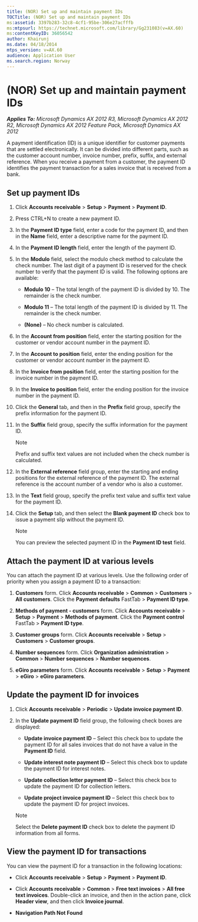 ```yaml
---
title: (NOR) Set up and maintain payment IDs
TOCTitle: (NOR) Set up and maintain payment IDs
ms:assetid: 3397b283-32c8-4cf1-95be-306e27acfffb
ms:mtpsurl: https://technet.microsoft.com/library/Gg231083(v=AX.60)
ms:contentKeyID: 36056542
author: Khairunj
ms.date: 04/18/2014
mtps_version: v=AX.60
audience: Application User
ms.search.region: Norway
---
```


# (NOR) Set up and maintain payment IDs 


_**Applies To:** Microsoft Dynamics AX 2012 R3, Microsoft Dynamics AX 2012 R2, Microsoft Dynamics AX 2012 Feature Pack, Microsoft Dynamics AX 2012_

A payment identification (ID) is a unique identifier for customer payments that are settled electronically. It can be divided into different parts, such as the customer account number, invoice number, prefix, suffix, and external reference. When you receive a payment from a customer, the payment ID identifies the payment transaction for a sales invoice that is received from a bank.

## Set up payment IDs

1.  Click **Accounts receivable** \> **Setup** \> **Payment** \> **Payment ID**.

2.  Press CTRL+N to create a new payment ID.

3.  In the **Payment ID type** field, enter a code for the payment ID, and then in the **Name** field, enter a descriptive name for the payment ID.

4.  In the **Payment ID length** field, enter the length of the payment ID.

5.  In the **Modulo** field, select the modulo check method to calculate the check number. The last digit of a payment ID is reserved for the check number to verify that the payment ID is valid. The following options are available:
    
      - **Modulo 10** – The total length of the payment ID is divided by 10. The remainder is the check number.
    
      - **Modulo 11** – The total length of the payment ID is divided by 11. The remainder is the check number.
    
      - **(None)** – No check number is calculated.

6.  In the **Account from position** field, enter the starting position for the customer or vendor account number in the payment ID.

7.  In the **Account to position** field, enter the ending position for the customer or vendor account number in the payment ID.

8.  In the **Invoice from position** field, enter the starting position for the invoice number in the payment ID.

9.  In the **Invoice to position** field, enter the ending position for the invoice number in the payment ID.

10. Click the **General** tab, and then in the **Prefix** field group, specify the prefix information for the payment ID.

11. In the **Suffix** field group, specify the suffix information for the payment ID.
    

    > [!NOTE]
    > <P>Prefix and suffix text values are not included when the check number is calculated.</P>



12. In the **External reference** field group, enter the starting and ending positions for the external reference of the payment ID. The external reference is the account number of a vendor who is also a customer.

13. In the **Text** field group, specify the prefix text value and suffix text value for the payment ID.

14. Click the **Setup** tab, and then select the **Blank payment ID** check box to issue a payment slip without the payment ID.
    

    > [!NOTE]
    > <P>You can preview the selected payment ID in the <STRONG>Payment ID test</STRONG> field.</P>



## Attach the payment ID at various levels

You can attach the payment ID at various levels. Use the following order of priority when you assign a payment ID to a transaction:

1.  **Customers** form. Click **Accounts receivable** \> **Common** \> **Customers** \> **All customers**. Click the **Payment defaults** FastTab \> **Payment ID type**.

2.  **Methods of payment - customers** form. Click **Accounts receivable** \> **Setup** \> **Payment** \> **Methods of payment**. Click the **Payment control** FastTab \> **Payment ID type**.

3.  **Customer groups** form. Click **Accounts receivable** \> **Setup** \> **Customers** \> **Customer groups**.

4.  **Number sequences** form. Click **Organization administration** \> **Common** \> **Number sequences** \> **Number sequences**.

5.  **eGiro parameters** form. Click **Accounts receivable** \> **Setup** \> **Payment** \> **eGiro** \> **eGiro parameters**.

## Update the payment ID for invoices

1.  Click **Accounts receivable** \> **Periodic** \> **Update invoice payment ID**.

2.  In the **Update payment ID** field group, the following check boxes are displayed:
    
      - **Update invoice payment ID** – Select this check box to update the payment ID for all sales invoices that do not have a value in the **Payment ID** field.
    
      - **Update interest note payment ID** – Select this check box to update the payment ID for interest notes.
    
      - **Update collection letter payment ID** – Select this check box to update the payment ID for collection letters.
    
      - **Update project invoice payment ID** – Select this check box to update the payment ID for project invoices.
    

    > [!NOTE]
    > <P>Select the <STRONG>Delete payment ID</STRONG> check box to delete the payment ID information from all forms.</P>



## View the payment ID for transactions

You can view the payment ID for a transaction in the following locations:

  - Click **Accounts receivable** \> **Setup** \> **Payment** \> **Payment ID**.

  - Click **Accounts receivable** \> **Common** \> **Free text invoices** \> **All free text invoices**. Double-click an invoice, and then in the action pane, click **Header view**, and then click **Invoice journal**.

  - **Navigation Path Not Found**

  


